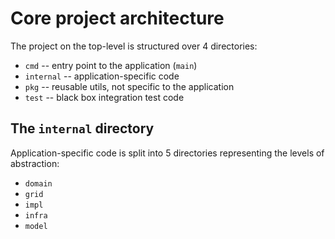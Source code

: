 # Core project architecture
The project on the top-level is structured over 4 directories:
- `cmd` -- entry point to the application (`main`)
- `internal` -- application-specific code
- `pkg` -- reusable utils, not specific to the application
- `test` -- black box integration test code

## The `internal` directory
Application-specific code is split into 5 directories representing the levels
of abstraction:
- `domain`
- `grid`
- `impl`
- `infra`
- `model`
